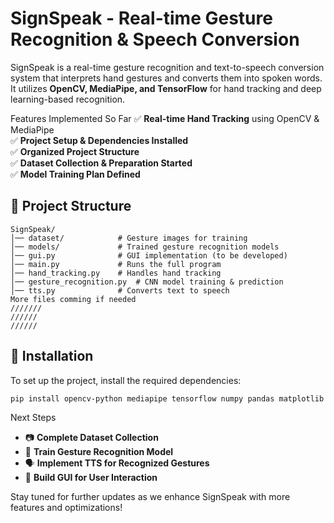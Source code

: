 # SignSpeak - Real-time Gesture Recognition & Speech Conversion

SignSpeak is a real-time gesture recognition and text-to-speech conversion system that interprets hand gestures and converts them into spoken words. It utilizes **OpenCV, MediaPipe, and TensorFlow** for hand tracking and deep learning-based recognition.

 Features Implemented So Far
✅ **Real-time Hand Tracking** using OpenCV & MediaPipe  
✅ **Project Setup & Dependencies Installed**  
✅ **Organized Project Structure**  
✅ **Dataset Collection & Preparation Started**  
✅ **Model Training Plan Defined**  

## 📂 Project Structure 
```
SignSpeak/
│── dataset/            # Gesture images for training
│── models/             # Trained gesture recognition models
│── gui.py              # GUI implementation (to be developed)
│── main.py             # Runs the full program
│── hand_tracking.py    # Handles hand tracking
│── gesture_recognition.py  # CNN model training & prediction
│── tts.py              # Converts text to speech
More files comming if needed
///////
//////
//////
```

## 🔧 Installation
To set up the project, install the required dependencies:
```bash
pip install opencv-python mediapipe tensorflow numpy pandas matplotlib pyttsx3 googletrans tkinter
```

 Next Steps
- 📷 **Complete Dataset Collection**
- 🎯 **Train Gesture Recognition Model**
- 🗣️ **Implement TTS for Recognized Gestures**
- 🎨 **Build GUI for User Interaction**

Stay tuned for further updates as we enhance SignSpeak with more features and optimizations!

